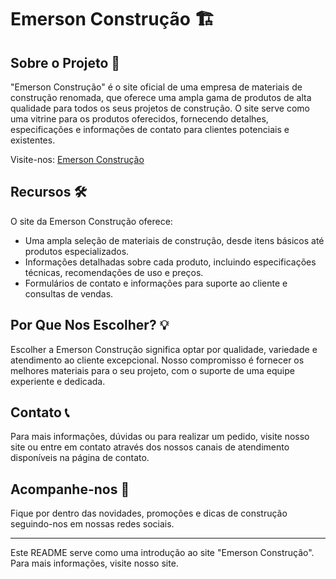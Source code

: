 # Emerson Construção 🏗️

## Sobre o Projeto 📖

"Emerson Construção" é o site oficial de uma empresa de materiais de construção renomada, que oferece uma ampla gama de produtos de alta qualidade para todos os seus projetos de construção. O site serve como uma vitrine para os produtos oferecidos, fornecendo detalhes, especificações e informações de contato para clientes potenciais e existentes.

Visite-nos: [Emerson Construção](https://www.emersoncec.com.br/)

## Recursos 🛠️

O site da Emerson Construção oferece:

- Uma ampla seleção de materiais de construção, desde itens básicos até produtos especializados.
- Informações detalhadas sobre cada produto, incluindo especificações técnicas, recomendações de uso e preços.
- Formulários de contato e informações para suporte ao cliente e consultas de vendas.

## Por Que Nos Escolher? 💡

Escolher a Emerson Construção significa optar por qualidade, variedade e atendimento ao cliente excepcional. Nosso compromisso é fornecer os melhores materiais para o seu projeto, com o suporte de uma equipe experiente e dedicada.

## Contato 📞

Para mais informações, dúvidas ou para realizar um pedido, visite nosso site ou entre em contato através dos nossos canais de atendimento disponíveis na página de contato.

## Acompanhe-nos 📱

Fique por dentro das novidades, promoções e dicas de construção seguindo-nos em nossas redes sociais.

---

Este README serve como uma introdução ao site "Emerson Construção". Para mais informações, visite nosso site.
